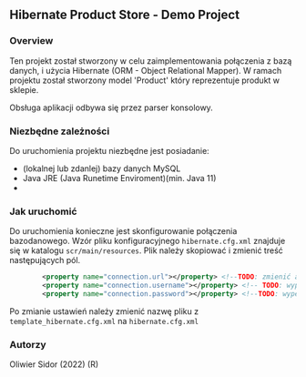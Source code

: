 ## Hibernate Product Store - Demo Project

### Overview
Ten projekt został stworzony w celu zaimplementowania połączenia z bazą danych,
i użycia Hibernate (ORM - Object Relational Mapper).
W ramach projektu został stworzony model 'Product' który reprezentuje produkt w sklepie.

Obsługa aplikacji odbywa się przez parser konsolowy.

### Niezbędne zależności
Do uruchomienia projektu niezbędne jest posiadanie:
- (lokalnej lub zdanlej) bazy danych MySQL
- Java JRE (Java Runetime Enviroment)(min. Java 11)
- 
### Jak uruchomić
Do uruchomienia konieczne jest skonfigurowanie połączenia bazodanowego. Wzór pliku
konfiguracyjnego `hibernate.cfg.xml` znajduje się w katalogu `scr/main/resources`.
Plik należy skopiować i zmienić treść następujących pól.
```xml
        <property name="connection.url"></property> <!--TODO: zmienić adres połączenia-->
        <property name="connection.username"></property> <!-- TODO: wypełnić nazwę użytkownika-->
        <property name="connection.password"></property> <!--TODO: wypełnić hasło uzytkownika-->
```
Po zmianie ustawień należy zmienić nazwę pliku z `template_hibernate.cfg.xml` na `hibernate.cfg.xml`

### Autorzy
Oliwier Sidor (2022) (R)